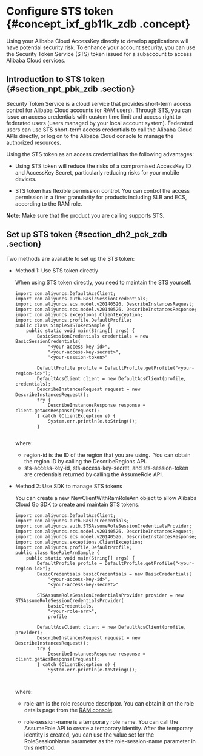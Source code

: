 # Configure STS token {#concept_ixf_gb11k_zdb .concept}

Using your Alibaba Cloud AccessKey directly to develop applications will have potential security risk. To enhance your account security, you can use the Security Token Service \(STS\) token issued for a subaccount to access Alibaba Cloud services.

## Introduction to STS token {#section_npt_pbk_zdb .section}

Security Token Service is a cloud service that provides short-term access control for Alibaba Cloud accounts \(or RAM users\). Through STS, you can issue an access credentials with custom time limit and access right to federated users \(users managed by your local account system\). Federated users can use STS short-term access credentials to call the Alibaba Cloud APIs directly, or log on to the Alibaba Cloud console to manage the authorized resources.

Using the STS token as an access credential has the following advantages:

-   Using STS token will reduce the risks of a compromised AccessKey ID and AccessKey Secret, particularly reducing risks for your mobile devices.

-   STS token has flexible permission control. You can control the access permission in a finer granularity for products including SLB and ECS, according to the RAM role.


**Note:** Make sure that the product you are calling supports STS.

## Set up STS token {#section_dh2_pck_zdb .section}

Two methods are available to set up the STS token:

-   Method 1: Use STS token directly

    When using STS token directly, you need to maintain the STS yourself.

    ```
    import com.aliyuncs.DefaultAcsClient;
    import com.aliyuncs.auth.BasicSessionCredentials;
    import com.aliyuncs.ecs.model.v20140526. DescribeInstancesRequest;
    import com.aliyuncs.ecs.model.v20140526. DescribeInstancesResponse;
    import com.aliyuncs.exceptions.ClientException;
    import com.aliyuncs.profile.DefaultProfile;
    public class SimpleSTSTokenSample {
        public static void main(String[] args) {
            BasicSessionCredentials credentials = new BasicSessionCredentials(
                "<your-access-key-id>",
                "<your-access-key-secret>",
                "<your-session-token>"
            
            DefaultProfile profile = DefaultProfile.getProfile("<your-region-id>");
            DefaultAcsClient client = new DefaultAcsClient(profile, credentials);
            DescribeInstancesRequest request = new DescribeInstancesRequest();
            try {
                DescribeInstancesResponse response = client.getAcsResponse(request);
            } catch (ClientException e) {
                System.err.println(e.toString());
            }
        
    
    ```

    where:

    -   region-id is the ID of the region that you are using.  You can obtain the region ID by calling the DescribeRegions API.
    -   sts-access-key-id, sts-access-key-secret, and sts-session-token are credentials returned by calling the AssumeRole API.
-   Method 2: Use SDK to manage STS tokens

    You can create a new NewClientWithRamRoleArn object to allow Alibaba Cloud Go SDK to create and maintain STS tokens.

    ```
    import com.aliyuncs.DefaultAcsClient;
    import com.aliyuncs.auth.BasicCredentials;
    import com.aliyuncs.auth.STSAssumeRoleSessionCredentialsProvider;
    import com.aliyuncs.ecs.model.v20140526. DescribeInstancesRequest;
    import com.aliyuncs.ecs.model.v20140526. DescribeInstancesResponse;
    import com.aliyuncs.exceptions.ClientException;
    import com.aliyuncs.profile.DefaultProfile;
    public class UseRoleArnSample {
        public static void main(String[] args) {
            DefaultProfile profile = DefaultProfile.getProfile("<your-region-id>");
            BasicCredentials basicCredentials = new BasicCredentials(
                "<your-access-key-id>",
                "<your-access-key-secret>"
            
            STSAssumeRoleSessionCredentialsProvider provider = new STSAssumeRoleSessionCredentialsProvider(
                basicCredentials,
                "<your-role-arn>",
                profile
            
            DefaultAcsClient client = new DefaultAcsClient(profile, provider);
            DescribeInstancesRequest request = new DescribeInstancesRequest();
            try {
                DescribeInstancesResponse response = client.getAcsResponse(request);
            } catch (ClientException e) {
                System.err.println(e.toString());
            
        
    
    ```

    where:

    -   role-arn is the role resource descriptor. You can obtain it on the role details page from the [RAM console](https://ram.console.aliyun.com/role/list?spm=a2c4g.11186623.2.7.IjY04Z#/role/list).

    -   role-session-name is a temporary role name. You can call the AssumeRole API to create a temporary identity. After the temporary identity is created, you can use the value set for the RoleSessionName parameter as the role-session-name parameter in this method.


